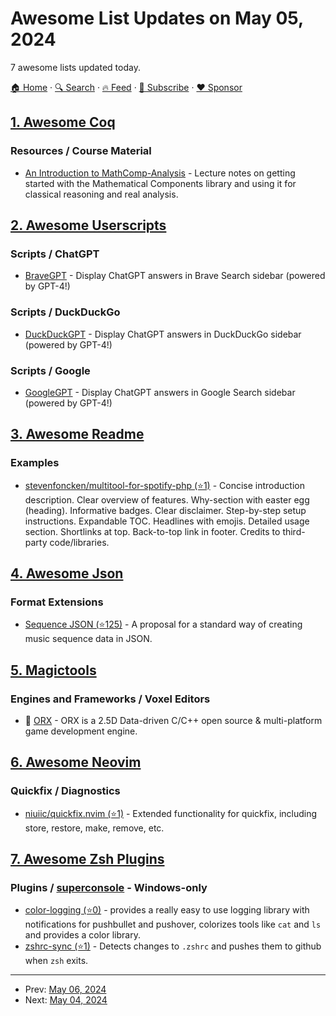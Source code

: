 # Awesome List Updates on May 05, 2024

7 awesome lists updated today.

[🏠 Home](/README.md) · [🔍 Search](https://www.trackawesomelist.com/search/) · [🔥 Feed](https://www.trackawesomelist.com/rss.xml) · [📮 Subscribe](https://trackawesomelist.us17.list-manage.com/subscribe?u=d2f0117aa829c83a63ec63c2f&id=36a103854c) · [❤️  Sponsor](https://github.com/sponsors/theowenyoung)



## [1. Awesome Coq](/content/coq-community/awesome-coq/README.md)

### Resources / Course Material

*   [An Introduction to MathComp-Analysis](https://staff.aist.go.jp/reynald.affeldt/documents/karate-coq.pdf) - Lecture notes on getting started with the Mathematical Components library and using it for classical reasoning and real analysis.

## [2. Awesome Userscripts](/content/bvolpato/awesome-userscripts/README.md)

### Scripts / ChatGPT

*   [BraveGPT](https://bravegpt.com) - Display ChatGPT answers in Brave Search sidebar (powered by GPT-4!)

### Scripts / DuckDuckGo

*   [DuckDuckGPT](https://duckduckgpt.com) - Display ChatGPT answers in DuckDuckGo sidebar (powered by GPT-4!)

### Scripts / Google

*   [GoogleGPT](https://googlegpt.io) - Display ChatGPT answers in Google Search sidebar (powered by GPT-4!)

## [3. Awesome Readme](/content/matiassingers/awesome-readme/README.md)

### Examples

*   [stevenfoncken/multitool-for-spotify-php (⭐1)](https://github.com/stevenfoncken/multitool-for-spotify-php#readme) - Concise introduction description. Clear overview of features. Why-section with easter egg (heading). Informative badges. Clear disclaimer. Step-by-step setup instructions. Expandable TOC. Headlines with emojis. Detailed usage section. Shortlinks at top. Back-to-top link in footer. Credits to third-party code/libraries.

## [4. Awesome Json](/content/burningtree/awesome-json/README.md)

### Format Extensions

*   [Sequence JSON (⭐125)](https://github.com/soundio/music-json/) - A proposal for a standard way of creating music sequence data in JSON.

## [5. Magictools](/content/ellisonleao/magictools/README.md)

### Engines and Frameworks / Voxel Editors

*   :tada: [ORX](https://orx-project.org/) - ORX is a 2.5D Data-driven C/C++ open source & multi-platform game development engine.

## [6. Awesome Neovim](/content/rockerBOO/awesome-neovim/README.md)

### Quickfix / Diagnostics

*   [niuiic/quickfix.nvim (⭐1)](https://github.com/niuiic/quickfix.nvim) - Extended functionality for quickfix, including store, restore, make, remove, etc.

## [7. Awesome Zsh Plugins](/content/unixorn/awesome-zsh-plugins/README.md)

### Plugins / [superconsole](https://github.com/alexchmykhalo/superconsole) - Windows-only

*   [color-logging (⭐0)](https://github.com/p1r473/zsh-color-logging) - provides a really easy to use logging library with notifications for pushbullet and pushover, colorizes tools like `cat` and `ls` and provides a color library.
*   [zshrc-sync (⭐1)](https://github.com/Skylor-Tang/zshrc-sync) - Detects changes to `.zshrc` and pushes them to github when `zsh` exits.

---

- Prev: [May 06, 2024](/content/2024/05/06/README.md)
- Next: [May 04, 2024](/content/2024/05/04/README.md)